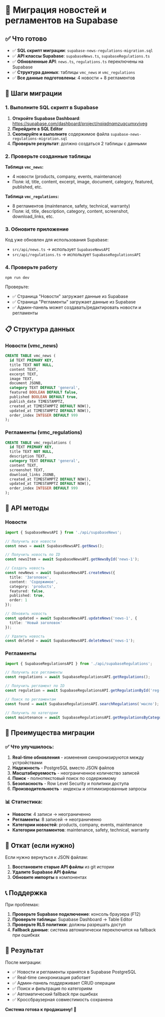 # 🔄 Миграция новостей и регламентов на Supabase

## ✅ Что готово

- ✅ **SQL скрипт миграции**: `supabase-news-regulations-migration.sql`
- ✅ **API классы Supabase**: `supabaseNews.ts`, `supabaseRegulations.ts`
- ✅ **Обновленные API**: `news.ts`, `regulations.ts` переключены на Supabase
- ✅ **Структура данных**: таблицы `vmc_news` и `vmc_regulations`
- ✅ **Все данные подготовлены**: 4 новости + 8 регламентов

## 🚀 Шаги миграции

### 1. Выполните SQL скрипт в Supabase

1. **Откройте Supabase Dashboard**: https://supabase.com/dashboard/project/nqiqdnqmzuqcumxvjveg
2. **Перейдите в SQL Editor**
3. **Скопируйте и выполните** содержимое файла `supabase-news-regulations-migration.sql`
4. **Проверьте результат**: должно создаться 2 таблицы с данными

### 2. Проверьте созданные таблицы

**Таблица `vmc_news`:**
- 4 новости (products, company, events, maintenance)
- Поля: id, title, content, excerpt, image, document, category, featured, published, etc.

**Таблица `vmc_regulations`:**
- 8 регламентов (maintenance, safety, technical, warranty)
- Поля: id, title, description, category, content, screenshot, download_links, etc.

### 3. Обновите приложение

Код уже обновлен для использования Supabase:
- `src/api/news.ts` → использует `SupabaseNewsAPI`
- `src/api/regulations.ts` → использует `SupabaseRegulationsAPI`

### 4. Проверьте работу

```bash
npm run dev
```

Проверьте:
- ✅ Страница "Новости" загружает данные из Supabase
- ✅ Страница "Регламенты" загружает данные из Supabase
- ✅ Админ-панель может создавать/редактировать новости и регламенты

## 📋 Структура данных

### Новости (vmc_news)

```sql
CREATE TABLE vmc_news (
  id TEXT PRIMARY KEY,
  title TEXT NOT NULL,
  content TEXT,
  excerpt TEXT,
  image TEXT,
  document JSONB,
  category TEXT DEFAULT 'general',
  featured BOOLEAN DEFAULT false,
  published BOOLEAN DEFAULT true,
  publish_date TIMESTAMPTZ,
  created_at TIMESTAMPTZ DEFAULT NOW(),
  updated_at TIMESTAMPTZ DEFAULT NOW(),
  order_index INTEGER DEFAULT 999
);
```

### Регламенты (vmc_regulations)

```sql
CREATE TABLE vmc_regulations (
  id TEXT PRIMARY KEY,
  title TEXT NOT NULL,
  description TEXT,
  category TEXT DEFAULT 'general',
  content TEXT,
  screenshot TEXT,
  download_links JSONB,
  created_at TIMESTAMPTZ DEFAULT NOW(),
  updated_at TIMESTAMPTZ DEFAULT NOW(),
  order_index INTEGER DEFAULT 999
);
```

## 🔧 API методы

### Новости

```typescript
import { SupabaseNewsAPI } from './api/supabaseNews';

// Получить все новости
const news = await SupabaseNewsAPI.getNews();

// Получить новость по ID
const newsItem = await SupabaseNewsAPI.getNewsById('news-1');

// Создать новость
const newNews = await SupabaseNewsAPI.createNews({
  title: 'Заголовок',
  content: 'Содержимое',
  category: 'products',
  featured: false,
  published: true,
  order: 1
});

// Обновить новость
const updated = await SupabaseNewsAPI.updateNews('news-1', {
  title: 'Новый заголовок'
});

// Удалить новость
const deleted = await SupabaseNewsAPI.deleteNews('news-1');
```

### Регламенты

```typescript
import { SupabaseRegulationsAPI } from './api/supabaseRegulations';

// Получить все регламенты
const regulations = await SupabaseRegulationsAPI.getRegulations();

// Получить регламент по ID
const regulation = await SupabaseRegulationsAPI.getRegulationById('reg-001');

// Поиск по регламентам
const found = await SupabaseRegulationsAPI.searchRegulations('масло');

// Получить по категории
const maintenance = await SupabaseRegulationsAPI.getRegulationsByCategory('maintenance');
```

## 🎯 Преимущества миграции

### ✅ Что улучшилось:

1. **Real-time обновления** - изменения синхронизируются между устройствами
2. **Надежность** - PostgreSQL вместо JSON файлов
3. **Масштабируемость** - неограниченное количество записей
4. **Поиск** - полнотекстовый поиск по содержимому
5. **Безопасность** - Row Level Security и политики доступа
6. **Производительность** - индексы и оптимизированные запросы

### 📊 Статистика:

- **Новости**: 4 записи → неограниченно
- **Регламенты**: 8 записей → неограниченно
- **Категории новостей**: products, company, events, maintenance
- **Категории регламентов**: maintenance, safety, technical, warranty

## 🔄 Откат (если нужно)

Если нужно вернуться к JSON файлам:

1. **Восстановите старые API файлы** из git истории
2. **Удалите Supabase API файлы**
3. **Обновите импорты** в компонентах

## 📞 Поддержка

При проблемах:

1. **Проверьте Supabase подключение**: консоль браузера (F12)
2. **Проверьте таблицы**: Supabase Dashboard → Table Editor
3. **Проверьте RLS политики**: должны разрешать доступ
4. **Fallback данные**: система автоматически переключится на fallback при ошибках

## 🎉 Результат

После миграции:
- ✅ Новости и регламенты хранятся в Supabase PostgreSQL
- ✅ Real-time синхронизация работает
- ✅ Админ-панель поддерживает CRUD операции
- ✅ Поиск и фильтрация по категориям
- ✅ Автоматический fallback при ошибках
- ✅ Кроссбраузерная совместимость сохранена

**Система готова к продакшену! 🚀** 